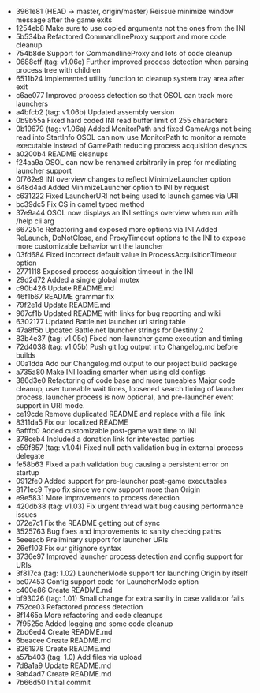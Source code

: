 * 3961e81 (HEAD -> master, origin/master) Reissue minimize window message after the game exits
* 1254eb8 Make sure to use copied arguments not the ones from the INI
* 5b534ba Refactored CommandlineProxy support and more code cleanup
* 754b8de Support for CommandlineProxy and lots of code cleanup
* 0688cff (tag: v1.06e) Further improved process detection when parsing process tree with children
* 6511b24 Implemented utility function to cleanup system tray area after exit
* c6ae077 Improved process detection so that OSOL can track more launchers
* a4bfcb2 (tag: v1.06b) Updated assembly version
* 0b9b55a Fixed hard coded INI read buffer limit of 255 characters
* 0b19679 (tag: v1.06a) Added MonitorPath and fixed GameArgs not being read into StartInfo OSOL can now use MonitorPath to monitor a remote executable instead of GamePath reducing process acquisition desyncs
* a0200b4 README cleanups
* f24aa9a OSOL can now be renamed arbitrarily in prep for mediating launcher support
* 0f762e9 INI overview changes to reflect MinimizeLauncher option
* 648d4ad Added MinimizeLauncher option to INI by request
* c631222 Fixed LauncherURI not being used to launch games via URI
* bc39dc5 Fix CS in camel typed method
* 37e9a44 OSOL now displays an INI settings overview when run with /help cli arg
* 667251e Refactoring and exposed more options via INI Added ReLaunch, DoNotClose, and ProxyTimeout options to the INI to expose more customizable behavior wrt the launcher
* 03fd684 Fixed incorrect default value in ProcessAcquisitionTimeout option
* 2771118 Exposed process acquisition timeout in the INI
* 29d2d72 Added a single global mutex
* c90b426 Update README.md
* 46f1b67 README grammar fix
* 79f2e1d Update README.md
* 967cf1b Updated README with links for bug reporting and wiki
* 6302177 Updated Battle.net launcher uri string table
* 47a8f5b Updated Battle.net launcher strings for Destiny 2
* 83b4e37 (tag: v1.05c) Fixed non-launcher game execution and timing
* 72d4038 (tag: v1.05b) Push git log output into Changelog.md before builds
* 00a1dda Add our Changelog.md output to our project build package
* a735a80 Make INI loading smarter when using old configs
* 386d3e0 Refactoring of code base and more tuneables Major code cleanup, user tuneable wait times, loosened search timing of launcher process, launcher process is now optional, and pre-launcher event support in URI mode.
* ce19cde Remove duplicated README and replace with a file link
* 8311da5 Fix our localized README
* 6afffb0 Added customizable post-game wait time to INI
* 378ceb4 Included a donation link for interested parties
* e59f857 (tag: v1.04) Fixed null path validation bug in external process delegate
* fe58b63 Fixed a path validation bug causing a persistent error on startup
* 0912fe0 Added support for pre-launcher post-game executables
* 8171ec9 Typo fix since we now support more than Origin
* e9e5831 More improvements to process detection
* 420db38 (tag: v1.03) Fix urgent thread wait bug causing performance issues
* 072e7c1 Fix the README getting out of sync
* 3525763 Bug fixes and improvements to sanity checking paths
* 5eeeacb Preliminary support for launcher URIs
* 26ef103 Fix our gitignore syntax
* 3736e97 Improved launcher process detection and config support for URIs
* 3f817ca (tag: 1.02) LauncherMode support for launching Origin by itself
* be07453 Config support code for LauncherMode option
* c400e86 Create README.md
* bf93026 (tag: 1.01) Small change for extra sanity in case validator fails
* 752ce03 Refactored process detection
* 8f1465a More refactoring and code cleanups
* 7f9525e Added logging and some code cleanup
* 2bd6ed4 Create README.md
* 6beacee Create README.md
* 8261978 Create README.md
* a57b403 (tag: 1.0) Add files via upload
* 7d8a1a9 Update README.md
* 9ab4ad7 Create README.md
* 7b66d50 Initial commit
